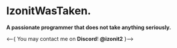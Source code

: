 # IzonitWasTaken.

**A passionate programmer that does not take anything seriously.**

<--{ You may contact me on **Discord**! __@izonit2__ }-->
